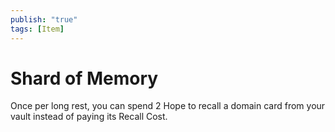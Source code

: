 ```yaml
---
publish: "true"
tags: [Item]
---
```

# Shard of Memory

Once per long rest, you can spend 2 Hope to recall a domain card from your vault instead of paying its Recall Cost.
